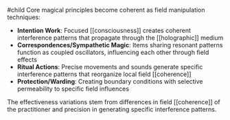 #child 
Core magical principles become coherent as field manipulation techniques:

- **Intention Work**: Focused [[consciousness]]  creates coherent interference patterns that propagate through the [[holographic]] medium
- **Correspondences/Sympathetic Magic**: Items sharing resonant patterns function as coupled oscillators, influencing each other through field effects
- **Ritual Actions**: Precise movements and sounds generate specific interference patterns that reorganize local field [[coherence]]
- **Protection/Warding**: Creating boundary conditions with selective permeability to specific field influences

The effectiveness variations stem from differences in field [[coherence]] of the practitioner and precision in generating specific interference patterns.